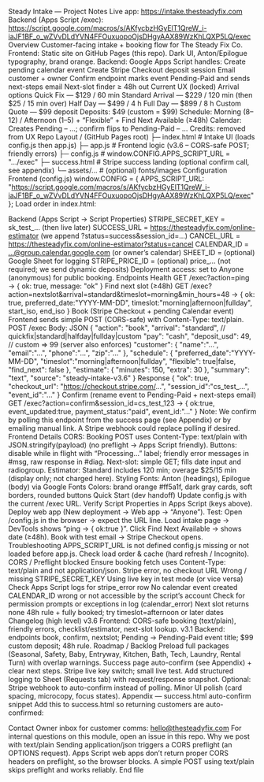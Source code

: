 Steady Intake — Project Notes
Live app: https://intake.thesteadyfix.com
Backend (Apps Script /exec): https://script.google.com/macros/s/AKfycbzHGyElT1QreW_i-iaJF1BF_o_wZVvDLdYVN4FFOuxuopoOjsDHgyAAX89WzKhLQXP5LQ/exec
Overview
Customer-facing intake + booking flow for The Steady Fix Co.
Frontend: Static site on GitHub Pages (this repo). Dark UI, Anton/Epilogue typography, brand orange.
Backend: Google Apps Script handles:
Create pending calendar event
Create Stripe Checkout deposit session
Email customer + owner
Confirm endpoint marks event Pending-Paid and sends next-steps email
Next-slot finder ≥ 48h out
Current UX (locked)
Arrival options
Quick Fix — $129 / 60 min
Standard Arrival — $229 / 120 min (then $25 / 15 min over)
Half Day — $499 / 4 h
Full Day — $899 / 8 h
Custom Quote — $99 deposit
Deposits: $49 (custom = $99)
Schedule: Morning (8–12) / Afternoon (1–5) + “Flexible” + Find Next Available (≥48h)
Calendar: Creates Pending – …; confirm flips to Pending-Paid – …
Credits: removed from UX
Repo Layout
/ (GitHub Pages root)
├─ index.html           # Intake UI (loads config.js then app.js)
├─ app.js               # Frontend logic (v3.6 – CORS-safe POST; friendly errors)
├─ config.js            # window.CONFIG.APPS_SCRIPT_URL = ".../exec"
├─ success.html         # Stripe success landing (optional confirm call, see appendix)
└─ assets/...           # (optional) fonts/images
Configuration
Frontend (config.js)
window.CONFIG = {
  APPS_SCRIPT_URL: "https://script.google.com/macros/s/AKfycbzHGyElT1QreW_i-iaJF1BF_o_wZVvDLdYVN4FFOuxuopoOjsDHgyAAX89WzKhLQXP5LQ/exec"
};
Load order in index.html:
<script defer src="config.js"></script>
<script defer src="app.js"></script>
Backend (Apps Script → Script Properties)
STRIPE_SECRET_KEY = sk_test_... (then live later)
SUCCESS_URL = https://thesteadyfix.com/online-estimator (we append ?status=success&session_id=...)
CANCEL_URL = https://thesteadyfix.com/online-estimator?status=cancel
CALENDAR_ID = ...@group.calendar.google.com (or owner’s calendar)
SHEET_ID = (optional) Google Sheet for logging
STRIPE_PRICE_ID = (optional) price_... (not required; we send dynamic deposits)
Deployment access: set to Anyone (anonymous) for public booking.
Endpoints
Health
GET /exec?action=ping
→ { ok: true, message: "ok" }
Find next slot (≥48h)
GET /exec?action=nextslot&arrival=standard&timeslot=morning&min_hours=48
→ { ok: true, preferred_date:"YYYY-MM-DD", timeslot:"morning|afternoon|fullday", start_iso, end_iso }
Book (Stripe Checkout + pending Calendar event)
Frontend sends simple POST (CORS-safe) with Content-Type: text/plain.
POST /exec
Body: JSON
{
  "action": "book",
  "arrival": "standard",              // quickfix|standard|halfday|fullday|custom
  "pay": "cash",
  "deposit_usd": 49,                  // custom => 99 (server also enforces)
  "customer": { "name":"...", "email":"...", "phone":"...", "zip":"..." },
  "schedule": {
    "preferred_date":"YYYY-MM-DD",
    "timeslot":"morning|afternoon|fullday",
    "flexible": true|false,
    "find_next": false
  },
  "estimate": { "minutes": 150, "extra": 30 },
  "summary": "text",
  "source": "steady-intake-v3.6"
}
Response
{ "ok": true, "checkout_url": "https://checkout.stripe.com/...", "session_id":"cs_test_...", "event_id":"..." }
Confirm (rename event to Pending-Paid + next-steps email)
GET /exec?action=confirm&session_id=cs_test_123
→ { ok:true, event_updated:true, payment_status:"paid", event_id:"..." }
Note: We confirm by polling this endpoint from the success page (see Appendix) or by emailing manual link. A Stripe webhook could replace polling if desired.
Frontend Details
CORS: Booking POST uses Content-Type: text/plain with JSON.stringify(payload) (no preflight → Apps Script friendly).
Buttons: disable while in flight with “Processing…” label; friendly error messages in #msg, raw response in #diag.
Next-slot: simple GET; fills date input and radiogroup.
Estimator: Standard includes 120 min; overage $25/15 min (display only; not charged here).
Styling
Fonts: Anton (headings), Epilogue (body) via Google Fonts
Colors: brand orange #ff5a1f, dark gray cards, soft borders, rounded buttons
Quick Start (dev handoff)
Update config.js with the current /exec URL.
Verify Script Properties in Apps Script (keys above).
Deploy web app (New deployment → Web app → “Anyone”).
Test:
Open /config.js in the browser → expect the URL line.
Load intake page → DevTools shows “ping → { ok:true }”.
Click Find Next Available → shows date (≥48h).
Book with test email → Stripe Checkout opens.
Troubleshooting
APPS_SCRIPT_URL is not defined
config.js missing or not loaded before app.js. Check load order & cache (hard refresh / Incognito).
CORS / Preflight blocked
Ensure booking fetch uses Content-Type: text/plain and not application/json.
Stripe error, no checkout URL
Wrong / missing STRIPE_SECRET_KEY
Using live key in test mode (or vice versa)
Check Apps Script logs for stripe_error row
No calendar event created
CALENDAR_ID wrong or not accessible by the script’s account
Check for permission prompts or exceptions in log (calendar_error)
Next slot returns none
48h rule + fully booked; try timeslot=afternoon or later dates
Changelog (high level)
v3.6 Frontend: CORS-safe booking (text/plain), friendly errors, checklist/estimator, next-slot lookup.
v3.1 Backend: endpoints book, confirm, nextslot; Pending → Pending-Paid event title; $99 custom deposit; 48h rule.
Roadmap / Backlog
 Preload full packages (Seasonal, Safety, Baby, Entryway, Kitchen, Bath, Tech, Laundry, Rental Turn) with overlap warnings.
 Success page auto-confirm (see Appendix) + clear next steps.
 Stripe live key switch; small live test.
 Add structured logging to Sheet (Requests tab) with request/response snapshot.
 Optional: Stripe webhook to auto-confirm instead of polling.
 Minor UI polish (card spacing, microcopy, focus states).
Appendix — success.html auto-confirm snippet
Add this to success.html so returning customers are auto-confirmed:
<script>
(async () => {
  const u = new URL(location.href);
  const sid = u.searchParams.get('session_id');
  if (!sid) return;

  // APPS_SCRIPT_URL from config.js if you already load it on this page; otherwise paste URL here.
  const url = new URL(window.CONFIG?.APPS_SCRIPT_URL || '<<PASTE_EXEC_URL_IF_NEEDED>>');
  url.searchParams.set('action', 'confirm');
  url.searchParams.set('session_id', sid);

  try {
    const res = await fetch(url.toString(), { method: 'GET' });
    const j = await res.json();
    console.log('confirm →', j);
    // Optionally show a success banner to the user here.
  } catch (e) {
    console.warn('confirm failed', e);
  }
})();
</script>
Contact
Owner inbox for customer comms: hello@thesteadyfix.com
For internal questions on this module, open an issue in this repo.
Why we post with text/plain
Sending application/json triggers a CORS preflight (an OPTIONS request). Apps Script web apps don’t return proper CORS headers on preflight, so the browser blocks. A simple POST using text/plain skips preflight and works reliably.
End file
